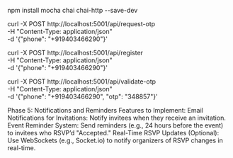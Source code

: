 npm install mocha chai chai-http --save-dev



curl -X POST http://localhost:5001/api/request-otp \
-H "Content-Type: application/json" \
-d '{"phone": "+919403466290"}'


curl -X POST http://localhost:5001/api/register \
-H "Content-Type: application/json" \
-d '{"phone": "+919403466290"}'



curl -X POST http://localhost:5001/api/validate-otp \
-H "Content-Type: application/json" \
-d '{"phone": "+919403466290", "otp": "348857"}'



Phase 5: Notifications and Reminders
Features to Implement:
Email Notifications for Invitations: Notify invitees when they receive an invitation.
Event Reminder System: Send reminders (e.g., 24 hours before the event) to invitees who RSVP’d "Accepted."
Real-Time RSVP Updates (Optional): Use WebSockets (e.g., Socket.io) to notify organizers of RSVP changes in real-time.